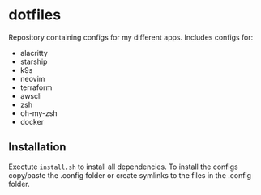 # dotfiles

Repository containing configs for my different apps. Includes configs for:

- alacritty
- starship
- k9s
- neovim
- terraform
- awscli
- zsh
- oh-my-zsh
- docker

## Installation

Exectute `install.sh` to install all dependencies. To install the configs copy/paste the .config folder or create symlinks to the files in the .config folder.
